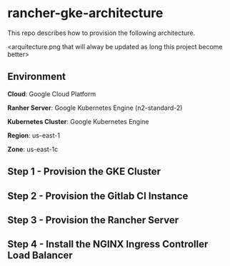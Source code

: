 # rancher-gke-architecture

This repo describes how to provision the following architecture.

<arquitecture.png that will alway be updated as long this project become better>

## Environment

**Cloud**: Google Cloud Platform<p>
**Ranher Server**: Google Kubernetes Engine (n2-standard-2)<p>
**Kubernetes Cluster**: Google Kubernetes Engine<p>
**Region**: us-east-1<p>
**Zone**: us-east-1c<p>

## Step 1 - Provision the GKE Cluster

## Step 2 - Provision the Gitlab CI Instance

## Step 3 - Provision the Rancher Server

## Step 4 - Install the NGINX Ingress Controller Load Balancer
